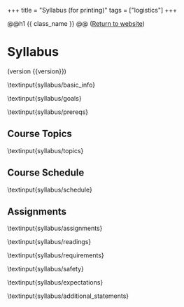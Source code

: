 +++
title = "Syllabus (for printing)"
tags = ["logistics"]
+++

@@h1 {{ class_name }} @@
([Return to website]({{website_url}}))

# Syllabus
(version {{version}})

\textinput{syllabus/basic_info}

\textinput{syllabus/goals}

\textinput{syllabus/prereqs}
<!-- \textinput{syllabus/relation_to_other_courses} -->

## Course Topics
\textinput{syllabus/topics}

## Course Schedule
\textinput{syllabus/schedule}

## Assignments 
\textinput{syllabus/assignments}

\textinput{syllabus/readings}
<!-- \textinput{syllabus/course_materials} -->

\textinput{syllabus/requirements}

\textinput{syllabus/safety}

\textinput{syllabus/expectations}
<!-- \textinput{syllabus/academic_integrity} -->

\textinput{syllabus/additional_statements}
<!-- \textinput{syllabus/recording} -->
<!-- \textinput{syllabus/presentations} -->
